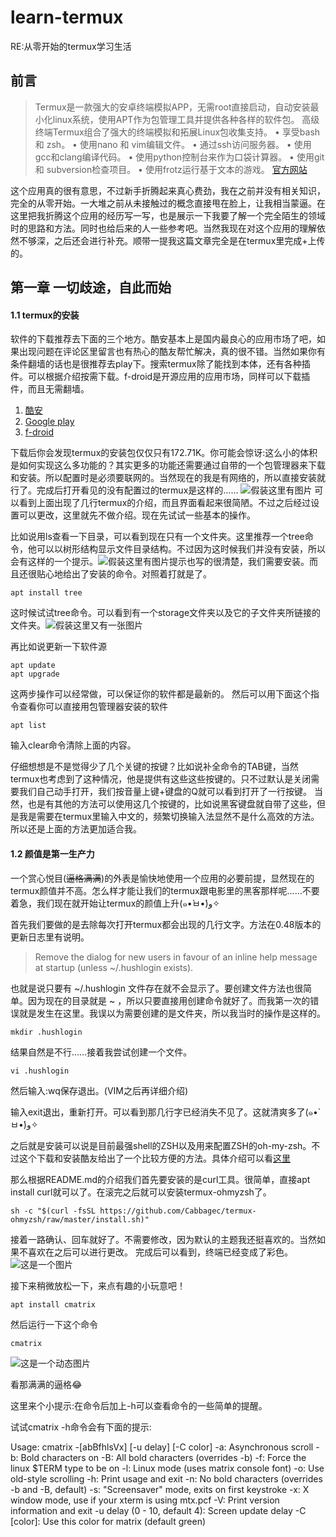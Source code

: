 # learn-termux
RE:从零开始的termux学习生活

## 前言 ##
>Termux是一款强大的安卓终端模拟APP，无需root直接启动，自动安装最小化linux系统，使用APT作为包管理工具并提供各种各样的软件包。
高级终端Termux组合了强大的终端模拟和拓展Linux包收集支持。
• 享受bash 和 zsh。
• 使用nano 和 vim编辑文件。
• 通过ssh访问服务器。
• 使用gcc和clang编译代码。
• 使用python控制台来作为口袋计算器。
• 使用git 和 subversion检查项目。
• 使用frotz运行基于文本的游戏。
[官方网站](https://termux.com/)

这个应用真的很有意思，不过新手折腾起来真心费劲，我在之前并没有相关知识，完全的从零开始。一大堆之前从未接触过的概念直接甩在脸上，让我相当蒙逼。在这里把我折腾这个应用的经历写一写，也是展示一下我要了解一个完全陌生的领域时的思路和方法。同时也给后来的人一些参考吧。当然我现在对这个应用的理解依然不够深，之后还会进行补充。顺带一提我这篇文章完全是在termux里完成+上传的。

## 第一章 一切歧途，自此而始 ##

#### 1.1 termux的安装 ####

软件的下载推荐去下面的三个地方。酷安基本上是国内最良心的应用市场了吧，如果出现问题在评论区里留言也有热心的酷友帮忙解决，真的很不错。当然如果你有条件翻墙的话也是很推荐去play下。搜索termux除了能找到本体，还有各种插件。可以根据介绍按需下载。f-droid是开源应用的应用市场，同样可以下载插件，而且无需翻墙。

1. [酷安](http://www.coolapk.com/apk/com.termux)
2. [Google play](https://play.google.com/store/apps/details?id=com.termux)
3. [f-droid](https://f-droid.org/repository/browse/?fdid=com.termux)

下载后你会发现termux的安装包仅仅只有172.71K。你可能会惊讶:这么小的体积是如何实现这么多功能的？其实更多的功能还需要通过自带的一个包管理器来下载和安装。所以配置时是必须要联网的。当然现在的我是有网络的，所以直接安装就行了。完成后打开看见的没有配置过的termux是这样的……
![假装这里有图片](./pic/1)
可以看到上面出现了几行termux的介绍，而且界面看起来很简陋。不过之后经过设置可以更改，这里就先不做介绍。现在先试试一些基本的操作。

比如说用ls查看一下目录，可以看到现在只有一个文件夹。这里推荐一个tree命令，他可以以树形结构显示文件目录结构。不过因为这时候我们并没有安装，所以会有这样的一个提示。![假装这里有图片](./pic/2)提示也写的很清楚，我们需要安装。而且还很贴心地给出了安装的命令。对照着打就是了。

    apt install tree

这时候试试tree命令。可以看到有一个storage文件夹以及它的子文件夹所链接的文件夹。![假装这里又有一张图片](.pic/3)

再比如说更新一下软件源

    apt update
    apt upgrade

这两步操作可以经常做，可以保证你的软件都是最新的。
然后可以用下面这个指令查看你可以直接用包管理器安装的软件

    apt list

输入clear命令清除上面的内容。

仔细想想是不是觉得少了几个关键的按键？比如说补全命令的TAB键，当然termux也考虑到了这种情况，他是提供有这些这些按键的。只不过默认是关闭需要我们自己动手打开，我们按音量上键+键盘的Q就可以看到打开了一行按键。
当然，也是有其他的方法可以使用这几个按键的，比如说黑客键盘就自带了这些，但是我是需要在termux里输入中文的，频繁切换输入法显然不是什么高效的方法。所以还是上面的方法更加适合我。

#### 1.2 颜值是第一生产力 ####

一个赏心悦目(~~逼格满满~~)的外表是愉快地使用一个应用的必要前提，显然现在的termux颜值并不高。怎么样才能让我们的termux跟电影里的黑客那样呢……不要着急，我们现在就开始让termux的颜值上升(๑•̀ㅂ•́)و✧

首先我们要做的是去除每次打开termux都会出现的几行文字。方法在0.48版本的更新日志里有说明。
>Remove the dialog for new users in favour of an inline help message at startup (unless ~/.hushlogin exists).

也就是说只要有 ~/.hushlogin 文件存在就不会显示了。要创建文件方法也很简单。因为现在的目录就是 ~ ，所以只要直接用创建命令就好了。而我第一次的错误就是发生在这里。我误以为需要创建的是文件夹，所以我当时的操作是这样的。

    mkdir .hushlogin

结果自然是不行……接着我尝试创建一个文件。

    vi .hushlogin

然后输入:wq保存退出。(VIM之后再详细介绍)

输入exit退出，重新打开。可以看到那几行字已经消失不见了。这就清爽多了(๑•̀ㅂ•́)و✧

之后就是安装可以说是目前最强shell的ZSH以及用来配置ZSH的oh-my-zsh。不过这个下载和安装酷友给出了一个比较方便的方法。具体介绍可以看[这里](https://github.com/Cabbagec/termux-ohmyzsh)

那么根据README.md的介绍我们首先要安装的是curl工具。很简单，直接apt install curl就可以了。在滚完之后就可以安装termux-ohmyzsh了。

    sh -c "$(curl -fsSL https://github.com/Cabbagec/termux-ohmyzsh/raw/master/install.sh)"

接着一路确认、回车就好了。不需要修改，因为默认的主题我还挺喜欢的。当然如果不喜欢在之后可以进行更改。
完成后可以看到，终端已经变成了彩色。
![这是一个图片](.pic/3)

接下来稍微放松一下，来点有趣的小玩意吧！

    apt install cmatrix

然后运行一下这个命令

    cmatrix

![这是一个动态图片](.pic/4)

看那满满的逼格😂

这里来个小提示:在命令后加上-h可以查看命令的一些简单的提醒。

试试cmatrix -h命令会有下面的提示:

Usage: cmatrix -[abBfhlsVx] [-u delay] [-C color]
-a: Asynchronous scroll
-b: Bold characters on
-B: All bold characters (overrides -b)
-f: Force the linux $TERM type to be on
-l: Linux mode (uses matrix console font)
-o: Use old-style scrolling
-h: Print usage and exit
-n: No bold characters (overrides -b and -B, default)
-s: "Screensaver" mode, exits on first keystroke
-x: X window mode, use if your xterm is using mtx.pcf
-V: Print version information and exit
-u delay (0 - 10, default 4): Screen update delay
-C [color]: Use this color for matrix (default green)
